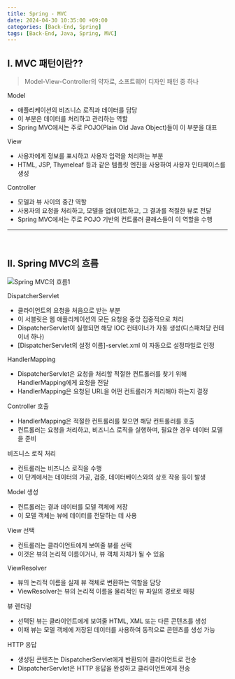 ```yaml
---
title: Spring - MVC
date: 2024-04-30 10:35:00 +09:00
categories: [Back-End, Spring]
tags: [Back-End, Java, Spring, MVC]
---
```


## Ⅰ. MVC 패턴이란??

> Model-View-Controller의 약자로, 소프트웨어 디자인 패턴 중 하나

Model
- 애플리케이션의 비즈니스 로직과 데이터를 담당
- 이 부분은 데이터를 처리하고 관리하는 역할
- Spring MVC에서는 주로 POJO(Plain Old Java Object)들이 이 부분을 대표

View
- 사용자에게 정보를 표시하고 사용자 입력을 처리하는 부분
- HTML, JSP, Thymeleaf 등과 같은 템플릿 엔진을 사용하여 사용자 인터페이스를 생성
  
Controller
- 모델과 뷰 사이의 중간 역할
- 사용자의 요청을 처리하고, 모델을 업데이트하고, 그 결과를 적절한 뷰로 전달
- Spring MVC에서는 주로 POJO 기반의 컨트롤러 클래스들이 이 역할을 수행

---
<br>

## Ⅱ. Spring MVC의 흐름

![Spring MVC의 흐름1](https://media.geeksforgeeks.org/wp-content/uploads/20231106150237/Spring-MVC-Framework-Control-flow-Diagram.png)

DispatcherServlet
- 클라이언트의 요청을 처음으로 받는 부분
- 이 서블릿은 웹 애플리케이션의 모든 요청을 중앙 집중적으로 처리
- DispatcherServlet이 실행되면 해당 IOC 컨테이너가 자동 생성(디스패처당 컨테이너 하나)
- [DispatcherServlet의 설정 이름]-servlet.xml 이 자동으로 설정파일로 인정 

HandlerMapping
- DispatcherServlet은 요청을 처리할 적절한 컨트롤러를 찾기 위해 HandlerMapping에게 요청을 전달
- HandlerMapping은 요청된 URL을 어떤 컨트롤러가 처리해야 하는지 결정
  
Controller 호출
- HandlerMapping은 적절한 컨트롤러를 찾으면 해당 컨트롤러를 호출
- 컨트롤러는 요청을 처리하고, 비즈니스 로직을 실행하며, 필요한 경우 데이터 모델을 준비
  
비즈니스 로직 처리
- 컨트롤러는 비즈니스 로직을 수행
- 이 단계에서는 데이터의 가공, 검증, 데이터베이스와의 상호 작용 등이 발생
  
Model 생성
- 컨트롤러는 결과 데이터를 모델 객체에 저장
- 이 모델 객체는 뷰에 데이터를 전달하는 데 사용
  
View 선택
- 컨트롤러는 클라이언트에게 보여줄 뷰를 선택
- 이것은 뷰의 논리적 이름이거나, 뷰 객체 자체가 될 수 있음
  
ViewResolver
- 뷰의 논리적 이름을 실제 뷰 객체로 변환하는 역할을 담당
- ViewResolver는 뷰의 논리적 이름을 물리적인 뷰 파일의 경로로 매핑
  
뷰 렌더링
- 선택된 뷰는 클라이언트에게 보여줄 HTML, XML 또는 다른 콘텐츠를 생성
- 이때 뷰는 모델 객체에 저장된 데이터를 사용하여 동적으로 콘텐츠를 생성 가능
  
HTTP 응답
- 생성된 콘텐츠는 DispatcherServlet에게 반환되어 클라이언트로 전송
-  DispatcherServlet은 HTTP 응답을 완성하고 클라이언트에게 전송